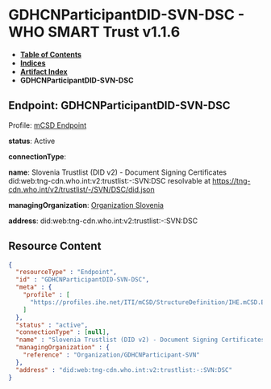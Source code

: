 # GDHCNParticipantDID-SVN-DSC - WHO SMART Trust v1.1.6

* [**Table of Contents**](toc.md)
* [**Indices**](indices.md)
* [**Artifact Index**](artifacts.md)
* **GDHCNParticipantDID-SVN-DSC**

## Endpoint: GDHCNParticipantDID-SVN-DSC

Profile: [mCSD Endpoint](https://profiles.ihe.net/ITI/mCSD/4.0.0/StructureDefinition-IHE.mCSD.Endpoint.html)

**status**: Active

**connectionType**: 

**name**: Slovenia Trustlist (DID v2) - Document Signing Certificates did:web:tng-cdn.who.int:v2:trustlist:-:SVN:DSC resolvable at https://tng-cdn.who.int/v2/trustlist/-/SVN/DSC/did.json

**managingOrganization**: [Organization Slovenia](Organization-GDHCNParticipant-SVN.md)

**address**: did:web:tng-cdn.who.int:v2:trustlist:-:SVN:DSC



## Resource Content

```json
{
  "resourceType" : "Endpoint",
  "id" : "GDHCNParticipantDID-SVN-DSC",
  "meta" : {
    "profile" : [
      "https://profiles.ihe.net/ITI/mCSD/StructureDefinition/IHE.mCSD.Endpoint"
    ]
  },
  "status" : "active",
  "connectionType" : [null],
  "name" : "Slovenia Trustlist (DID v2) - Document Signing Certificates\ndid:web:tng-cdn.who.int:v2:trustlist:-:SVN:DSC\nresolvable at https://tng-cdn.who.int/v2/trustlist/-/SVN/DSC/did.json",
  "managingOrganization" : {
    "reference" : "Organization/GDHCNParticipant-SVN"
  },
  "address" : "did:web:tng-cdn.who.int:v2:trustlist:-:SVN:DSC"
}

```
